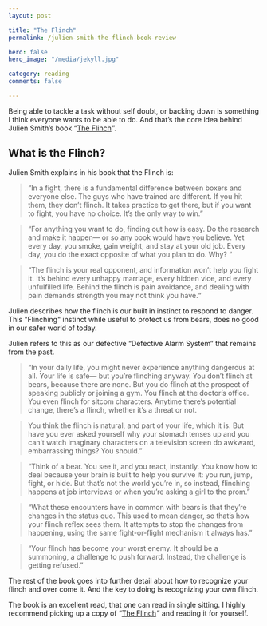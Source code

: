 ```yaml
---
layout: post

title: "The Flinch"
permalink: /julien-smith-the-flinch-book-review

hero: false
hero_image: "/media/jekyll.jpg"

category: reading
comments: false

---
```


Being able to tackle a task without self doubt, or backing down is something I think everyone wants to be able to do. And that’s the core idea behind Julien Smith’s book “<a target=“_blank” href="http://www.amazon.com/gp/product/B00NLJHGOA/ref=as_li_tl?ie=UTF8&camp=1789&creative=390957&creativeASIN=B00NLJHGOA&linkCode=as2&tag=boldadventcom-20&linkId=TB4M63W7P6RBFTTW">The Flinch</a><img src="http://ir-na.amazon-adsystem.com/e/ir?t=boldadventcom-20&l=as2&o=1&a=B00NLJHGOA" width="1" height="1" border="0" alt="" style="border:none !important; margin:0px !important;" />”.

## What is the Flinch?

Julien Smith explains in his book that the Flinch is:

> “In a fight, there is a fundamental difference between boxers and everyone else. The guys who have trained are different. If you hit them, they don’t flinch. It takes practice to get there, but if you want to fight, you have no choice. It’s the only way to win.”

> “For anything you want to do, finding out how is easy. Do the research and make it happen— or so any book would have you believe. Yet every day, you smoke, gain weight, and stay at your old job. Every day, you do the exact opposite of what you plan to do. Why? “

> “The flinch is your real opponent, and information won’t help you fight it. It’s behind every unhappy marriage, every hidden vice, and every unfulfilled life. Behind the flinch is pain avoidance, and dealing with pain demands strength you may not think you have.“

Julien describes how the flinch is our built in instinct to respond to danger. This "Flinching" instinct while useful to protect us from bears, does no good in our safer world of today.

Julien refers to this as our defective “Defective Alarm System” that remains from the past.

> “In your daily life, you might never experience anything dangerous at all. Your life is safe— but you’re flinching anyway. You don’t flinch at bears, because there are none. But you do flinch at the prospect of speaking publicly or joining a gym. You flinch at the doctor’s office. You even flinch for sitcom characters. Anytime there’s potential change, there’s a flinch, whether it’s a threat or not. 

> You think the flinch is natural, and part of your life, which it is. But have you ever asked yourself why your stomach tenses up and you can’t watch imaginary characters on a television screen do awkward, embarrassing things? You should.”

> “Think of a bear. You see it, and you react, instantly. You know how to deal because your brain is built to help you survive it: you run, jump, fight, or hide. But that’s not the world you’re in, so instead, flinching happens at job interviews or when you’re asking a girl to the prom.”

> “What these encounters have in common with bears is that they’re changes in the status quo. This used to mean danger, so that’s how your flinch reflex sees them. It attempts to stop the changes from happening, using the same fight-or-flight mechanism it always has.”

> “Your flinch has become your worst enemy. It should be a summoning, a challenge to push forward. Instead, the challenge is getting refused.”

The rest of the book goes into further detail about how to recognize your flinch and over come it. And the key to doing is recognizing your own flinch.

The book is an excellent read, that one can read in single sitting. I highly recommend picking up a copy of “<a target=“_blank” href="http://www.amazon.com/gp/product/B00NLJHGOA/ref=as_li_tl?ie=UTF8&camp=1789&creative=390957&creativeASIN=B00NLJHGOA&linkCode=as2&tag=boldadventcom-20&linkId=TB4M63W7P6RBFTTW">The Flinch</a><img src="http://ir-na.amazon-adsystem.com/e/ir?t=boldadventcom-20&l=as2&o=1&a=B00NLJHGOA" width="1" height="1" border="0" alt="" style="border:none !important; margin:0px !important;" />” and reading it for yourself.
